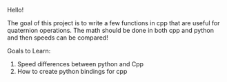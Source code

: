 Hello!

The goal of this project is to write a few functions in cpp that are useful for quaternion operations.  The math should be done in both cpp and python and then speeds can be compared!

Goals to Learn:
1. Speed differences between python and Cpp
2. How to create python bindings for cpp
